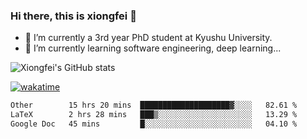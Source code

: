 ### Hi there, this is xiongfei 👋


- 🔭 I’m currently a 3rd year PhD student at Kyushu University.
- 🌱 I’m currently learning software engineering, deep learning...

<!--
**X1on9f31/X1on9f31** is a ✨ _special_ ✨ repository because its `README.md` (this file) appears on your GitHub profile.
Here are some ideas to get you started:
-->

![Xiongfei's GitHub stats](https://github-readme-stats.vercel.app/api?username=X1on9f31)


[![wakatime](https://wakatime.com/badge/user/9e8d5516-d162-43e7-9563-87295d455a71.svg)](https://wakatime.com/@9e8d5516-d162-43e7-9563-87295d455a71)

<!--START_SECTION:waka-->

```txt
Other        15 hrs 20 mins  ████████████████████▓░░░░   82.61 %
LaTeX        2 hrs 28 mins   ███▒░░░░░░░░░░░░░░░░░░░░░   13.29 %
Google Doc   45 mins         █░░░░░░░░░░░░░░░░░░░░░░░░   04.10 %
```

<!--END_SECTION:waka-->

